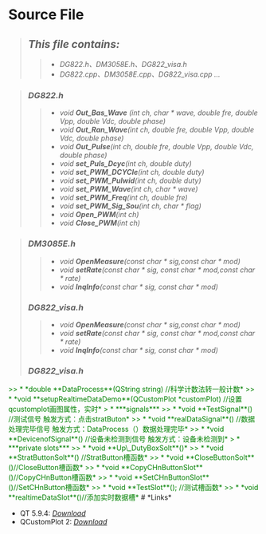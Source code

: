 # Source File
> ## *This file contains:*  
  >> * *DG822.h、DM3058E.h、DG822_visa.h*  
  >> * *DG822.cpp、DM3058E.cpp、DG822_visa.cpp ...*  
   
> ### *DG822.h*   
 >> *  *void **Out\_Bas\_Wave** (int ch, char * wave, double fre, double Vpp, double Vdc, double phase)*     
 >> *  *void **Out\_Ran\_Wave**(int ch, double fre, double Vpp, double Vdc, double phase)*   
 >> * *void **Out\_Pulse**(int ch, double fre, double Vpp, double Vdc, double phase)*    
 >> * *void **set\_Puls_Dcyc**(int ch, double duty)*    
 >> * *void **set\_PWM\_DCYCle**(int ch, double duty)*  
 >> * *void **set\_PWM\_Pulwid**(int ch, double duty)*  
 >> * *void **set\_PWM\_Wave**(int ch, char * wave)*  
 >> * *void **set\_PWM\_Freq**(int ch, double fre)*    
 >> *	*void **set\_PWM\_Sig\_Sou**(int ch, char * flag)*  
 >> *	*void **Open\_PWM**(int ch)*  
 >> *	*void **Close\_PWM**(int ch)*  

> ### *DM3085E.h*
 >> * *void **OpenMeasure**(const char * sig,const char * mod)*    	
 >> * *void **setRate**(const char * sig, const char * mod,const char * rate)*  
 >> * *void **InqInfo**(const char * sig, const char * mod)*  
> ### *DG822\_visa.h*
 >> * *void **OpenMeasure**(const char * sig,const char * mod)*    	
 >> * *void **setRate**(const char * sig, const char * mod,const char * rate)*  
 >> * *void **InqInfo**(const char * sig, const char * mod)*  
> ### *DG822\_visa.h*
<td><font color="#008000">    
>> * *double **DataProcess**(QString string) //科学计数法转一般计数*  
>> * *void **setupRealtimeDataDemo**(QCustomPlot *customPlot)	//设置qcustomplot画图属性，实时*    
> * ***signals***   
>> * *void **TestSignal**()	//测试信号  触发方式：点击stratButon*  
>> * *void **realDataSignal**()	//数据处理完毕信号 触发方式：DataProcess（）数据处理完毕*  
>> * *void **DevicenofSignal**() //设备未检测到信号 触发方式：设备未检测到*  
> * ***private slots***  
>> * *void **Up\_DutyBoxSolt**()*   
>> * *void **StratButtonSolt**() //StratButton槽函数*  
>> * *void **CloseButtonSolt**()//CloseButton槽函数*   
>> * *void **CopyCHnButtonSlot**()//CopyCHnButton槽函数*  
>> * *void **SetCHnButtonSlot**()//SetCHnButton槽函数*  
>> * *void **TestSlot**();		//测试槽函数*  
>> * *void **realtimeDataSlot**()//添加实时数据槽*    
</font></td>
# *Links*  

* QT 5.9.4:  *[Download](http://download.qt.io/archive/qt/5.9/5.9.4/)*
* QCustomPlot 2:  *[Download](https://www.qcustomplot.com/index.php/download)*

